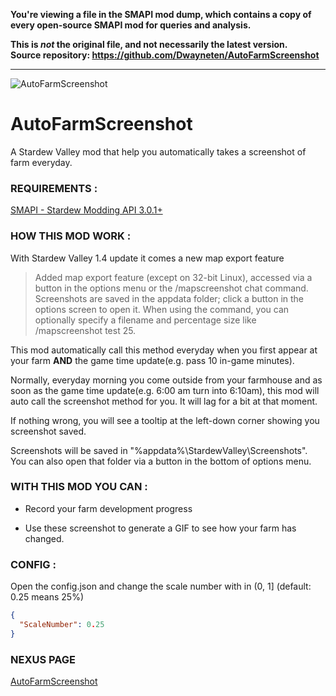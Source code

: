 **You're viewing a file in the SMAPI mod dump, which contains a copy of every open-source SMAPI mod
for queries and analysis.**

**This is _not_ the original file, and not necessarily the latest version.**  
**Source repository: https://github.com/Dwayneten/AutoFarmScreenshot**

----

![AutoFarmScreenshot](https://raw.githubusercontent.com/Dwayneten/AutoFarmScreenshot/master/header.jpg)
# AutoFarmScreenshot
A Stardew Valley mod that help you automatically takes a screenshot of farm everyday.

### REQUIREMENTS :

[SMAPI - Stardew Modding API 3.0.1+](https://github.com/Pathoschild/SMAPI)


### HOW THIS MOD WORK :

With Stardew Valley 1.4 update it comes a new map export feature

> Added map export feature (except on 32-bit Linux), accessed via a button in the options menu or the /mapscreenshot chat command. Screenshots are saved in the appdata folder; click a button in the options screen to open it. When using the command, you can optionally specify a filename and percentage size like /mapscreenshot test 25.

This mod automatically call this method everyday when you first appear at your farm **AND** the game time update(e.g. pass 10 in-game minutes).

Normally, everyday morning you come outside from your farmhouse and as soon as the game time update(e.g. 6:00 am turn into 6:10am), this mod will auto call the screenshot method for you. It will lag for a bit at that moment.

If nothing wrong, you will see a tooltip at the left-down corner showing you screenshot saved.

Screenshots will be saved in "%appdata%\StardewValley\Screenshots". You can also open that folder via a button in the bottom of options menu.


### WITH THIS MOD YOU CAN :

- Record your farm development progress

- Use these screenshot to generate a GIF to see how your farm has changed.

### CONFIG :

Open the config.json and change the scale number with in (0, 1] (default: 0.25 means 25%)

``` json
{
  "ScaleNumber": 0.25
}
```

### NEXUS PAGE
[AutoFarmScreenshot](https://www.nexusmods.com/stardewvalley/mods/4783/)
